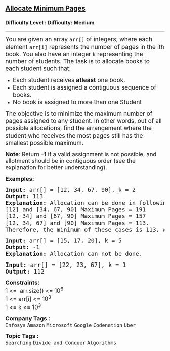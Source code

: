 <h2><a href="https://www.geeksforgeeks.org/problems/allocate-minimum-number-of-pages0937/1">Allocate Minimum Pages</a></h2><h3>Difficulty Level : Difficulty: Medium</h3><hr><div class="problems_problem_content__Xm_eO"><p><span style="font-size: 14pt;">You are given an array <code>arr[]</code> of integers, where each element <code>arr[i]</code> represents the number of pages in the ith book. You also have an integer <code>k</code> representing the number of students. The task is to allocate books to each student such that:</span></p>
<ul>
<li><span style="font-size: 14pt;">Each student receives <strong>atleast</strong> one book.</span></li>
<li><span style="font-size: 14pt;">Each student is assigned a contiguous sequence of books.</span></li>
<li><span style="font-size: 14pt;">No book is assigned to more than one Student</span></li>
</ul>
<p><span style="font-size: 14pt;">The objective is to minimize the maximum number of pages assigned to any student. In other words, out of all possible allocations, find the arrangement where the student who receives the most pages still has the smallest possible maximum.</span></p>
<p><span style="font-size: 18px;"><strong>Note</strong>: Return <strong>-1</strong> if a valid assignment is not possible, and allotment should be in contiguous order (see the explanation for better understanding).</span></p>
<p><span style="font-size: 18px;"><strong>Examples:</strong></span></p>
<pre><span style="font-size: 18px;"><strong>Input: </strong>arr[] = [12, 34, 67, 90], k = 2
<strong>Output: </strong>113
<strong>Explanation: </strong>Allocation can be done in following ways:
[12] and [34, 67, 90] Maximum Pages = 191
[12, 34] and [67, 90] Maximum Pages = 157
[12, 34, 67] and [90] Maximum Pages = 113.
Therefore, the minimum of these cases is 113, which is selected as the output.</span></pre>
<pre><span style="font-size: 18px;"><strong>Input: </strong>arr[] = [15, 17, 20], k = 5
<strong>Output: </strong>-1
<strong>Explanation: </strong>Allocation can not be done.<br></span></pre>
<pre><span style="font-size: 14pt;"><strong>Input: </strong>arr[] = [22, 23, 67], k = 1
<strong>Output: </strong>112</span></pre>
<p><span style="font-size: 18px;"><strong>Constraints:</strong><br>1 &lt;=&nbsp; arr.size() &lt;= 10<sup>6</sup><br>1 &lt;= arr[i] &lt;= 10<sup>3<br></sup></span><span style="font-size: 18px;">1 &lt;= k &lt;= 10<sup>3&nbsp;</sup></span></p></div><p><span style=font-size:18px><strong>Company Tags : </strong><br><code>Infosys</code>&nbsp;<code>Amazon</code>&nbsp;<code>Microsoft</code>&nbsp;<code>Google</code>&nbsp;<code>Codenation</code>&nbsp;<code>Uber</code>&nbsp;<br><p><span style=font-size:18px><strong>Topic Tags : </strong><br><code>Searching</code>&nbsp;<code>Divide and Conquer</code>&nbsp;<code>Algorithms</code>&nbsp;